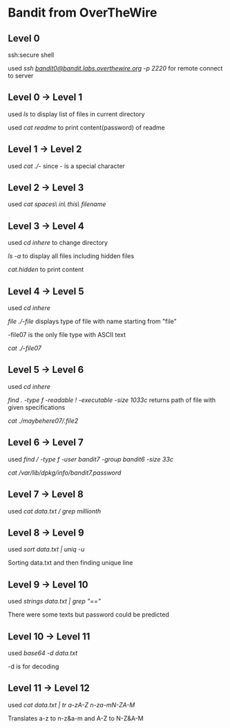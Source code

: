 # Bandit from OverTheWire

## Level 0

ssh:secure shell

used *ssh bandit0@bandit.labs.overthewire.org -p 2220* for remote connect to server


## Level 0 -> Level 1


used *ls* to display list of files in current directory

used *cat readme* to print content(password) of readme


## Level 1 -> Level 2



used *cat ./-* since - is a special character


## Level 2 -> Level 3


used *cat spaces\ in\ this\ filename*


## Level 3 -> Level 4



used *cd inhere* to change directory

*ls -a* to display all files including hidden files

*cat.hidden* to print content


## Level 4 -> Level 5



used *cd inhere*

*file ./-file*  displays type of file with name starting from "file"

-file07 is the only file type with ASCII text

*cat ./-file07*


## Level 5 -> Level 6


used *cd inhere*

*find . -type f -readable ! -executable -size 1033c* returns path of file with given specifications

*cat ./maybehere07/.file2*


## Level 6 -> Level 7



used *find / -type f -user bandit7 -group bandit6 -size 33c*

*cat /var/lib/dpkg/info/bandit7.password*


## Level 7 -> Level 8



used *cat data.txt / grep millionth*


## Level 8 -> Level 9



used *sort data.txt | uniq -u*

Sorting data.txt and then finding unique line


## Level 9 -> Level 10

used *strings data.txt | grep "=="*

There were some texts but password could be predicted


## Level 10 -> Level 11

used *base64 -d data.txt*

-d is for decoding
 
 
 ## Level 11 -> Level 12
 
 used *cat data.txt | tr a-zA-Z n-za-mN-ZA-M*
 
 Translates a-z to n-z&a-m and A-Z to N-Z&A-M

